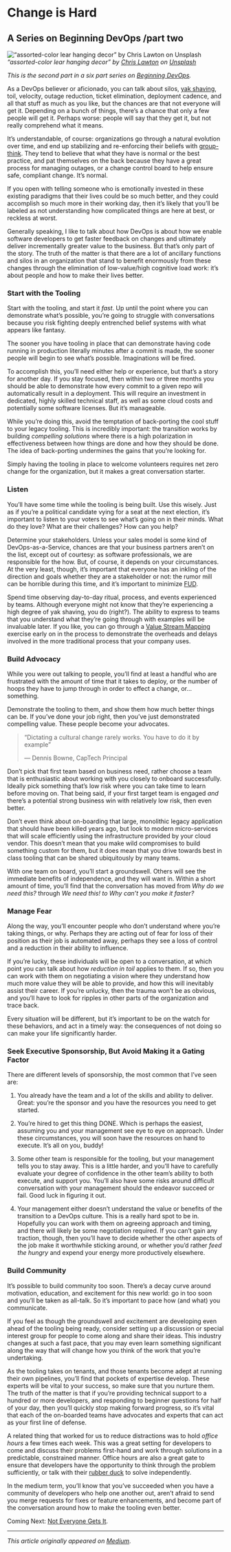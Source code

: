 <!-- Origin: https://medium.com/@alexwking/beginning-devops-ef874025960c -->
<!-- Title: Change is Hard -->


# Change is Hard

## A Series on Beginning DevOps /part two

![“assorted-color lear hanging decor” by [Chris Lawton](https://unsplash.com/@chrislawton?utm_source=medium&utm_medium=referral) on [Unsplash](https://unsplash.com?utm_source=medium&utm_medium=referral)](https://cdn-images-1.medium.com/max/12000/0*Frhpx0VzrawUu0sp)*“assorted-color lear hanging decor” by [Chris Lawton](https://unsplash.com/@chrislawton?utm_source=medium&utm_medium=referral) on [Unsplash](https://unsplash.com?utm_source=medium&utm_medium=referral)*

*This is the second part in a six part series on [Beginning DevOps](/blog/Starting_Our_Journey.html).*

As a DevOps believer or aficionado, you can talk about silos, [yak shaving](https://seths.blog/2005/03/dont_shave_that/), toil, velocity, outage reduction, ticket elimination, deployment cadence, and all that stuff as much as you like, but the chances are that not everyone will get it. Depending on a bunch of things, there’s a chance that only a few people will get it. Perhaps worse: people will say that they get it, but not really comprehend what it means.

It’s understandable, of course: organizations go through a natural evolution over time, and end up stabilizing and re-enforcing their beliefs with [group-think](https://en.wikipedia.org/wiki/Groupthink). They tend to believe that what they have is normal or the best practice, and pat themselves on the back because they have a great process for managing outages, or a change control board to help ensure safe, compliant change. It’s normal.

If you open with telling someone who is emotionally invested in these existing paradigms that their lives could be so much better, and they could accomplish so much more in their working day, then it’s likely that you’ll be labeled as not understanding how complicated things are here at best, or reckless at worst.

Generally speaking, I like to talk about how DevOps is about how we enable software developers to get faster feedback on changes and ultimately deliver incrementally greater value to the business. But that’s only part of the story. The truth of the matter is that there are a lot of ancillary functions and silos in an organization that stand to benefit enormously from these changes through the elimination of low-value/high cognitive load work: it’s about people and how to make their lives better.

### Start with the Tooling

Start with the tooling, and start it *fast*. Up until the point where you can demonstrate what’s possible, you’re going to struggle with conversations because you risk fighting deeply entrenched belief systems with what appears like fantasy.

The sooner you have tooling in place that can demonstrate having code running in production literally minutes after a commit is made, the sooner people will begin to see what’s possible. Imaginations will be fired.

To accomplish this, you’ll need either help or experience, but that’s a story for another day. If you stay focused, then within two or three months you should be able to demonstrate how every commit to a given repo will automatically result in a deployment. This will require an investment in dedicated, highly skilled technical staff, as well as some cloud costs and potentially some software licenses. But it’s manageable.

While you’re doing this, avoid the temptation of back-porting the cool stuff to your legacy tooling. This is incredibly important: the transition works by building *compelling solutions* where there is a high polarization in effectiveness between how things are done and how they should be done. The idea of back-porting undermines the gains that you’re looking for.

Simply having the tooling in place to welcome volunteers requires net zero change for the organization, but it makes a great conversation starter.

### Listen

You’ll have some time while the tooling is being built. Use this wisely. Just as if you’re a political candidate vying for a seat at the next election, it’s important to listen to your voters to see what’s going on in their minds. What do they love? What are their challenges? How can you help?

Determine your stakeholders. Unless your sales model is some kind of DevOps-as-a-Service, chances are that your business partners aren’t on the list, except out of courtesy: as software professionals, we are responsible for the how. But, of course, it depends on your circumstances. At the very least, though, it’s important that everyone has an inkling of the direction and goals whether they are a stakeholder or not: the rumor mill can be horrible during this time, and it’s important to minimize [FUD](https://en.wikipedia.org/wiki/Fear,_uncertainty_and_doubt).

Spend time observing day-to-day ritual, process, and events experienced by teams. Although everyone might not know that they’re experiencing a high degree of yak shaving, you do (right?). The ability to express to teams that you understand what they’re going through with examples will be invaluable later. If you like, you can go through a [Value Stream Mapping](https://en.wikipedia.org/wiki/Value_stream_mapping) exercise early on in the process to demonstrate the overheads and delays involved in the more traditional process that your company uses.

### Build Advocacy

While you were out talking to people, you’ll find at least a handful who are frustrated with the amount of time that it takes to deploy, or the number of hoops they have to jump through in order to effect a change, or… something.

Demonstrate the tooling to them, and show them how much better things can be. If you’ve done your job right, then you’ve just demonstrated compelling value. These people become your advocates.
> “Dictating a cultural change rarely works. You have to do it by example”
>
> — Dennis Bowne, CapTech Principal

Don’t pick that first team based on business need, rather choose a team that is enthusiastic about working with you closely to onboard successfully. Ideally pick something that’s low risk where you can take time to learn before moving on. That being said, if your first target team is engaged *and* there’s a potential strong business win with relatively low risk, then even better.

Don’t even think about on-boarding that large, monolithic legacy application that should have been killed years ago, but look to modern micro-services that will scale efficiently using the infrastructure provided by your cloud vendor. This doesn’t mean that you make wild compromises to build something custom for them, but it does mean that you drive towards best in class tooling that can be shared ubiquitously by many teams.

With one team on board, you’ll start a groundswell. Others will see the immediate benefits of independence, and they will want in. Within a short amount of time, you’ll find that the conversation has moved from *Why do we need this?* through *We need this! *to* Why can’t you make it faster?*

### Manage Fear

Along the way, you’ll encounter people who don’t understand where you’re taking things, or why. Perhaps they are acting out of fear for loss of their position as their job is automated away, perhaps they see a loss of control and a reduction in their ability to influence.

If you’re lucky, these individuals will be open to a conversation, at which point you can talk about how *reduction in toil* applies to them. If so, then you can work with them on negotiating a vision where they understand how much more value they will be able to provide, and how this will inevitably assist their career. If you’re unlucky, then the trauma won’t be as obvious, and you’ll have to look for ripples in other parts of the organization and trace back.

Every situation will be different, but it’s important to be on the watch for these behaviors, and act in a timely way: the consequences of not doing so can make your life significantly harder.

### Seek Executive Sponsorship, But Avoid Making it a Gating Factor

There are different levels of sponsorship, the most common that I’ve seen are:

1. You already have the team and a lot of the skills and ability to deliver. Great: you’re the sponsor and you have the resources you need to get started.

1. You’re hired to get this thing DONE. Which is perhaps the easiest, assuming you and your management see eye to eye on approach. Under these circumstances, you will soon have the resources on hand to execute. It’s all on you, buddy!

1. Some other team is responsible for the tooling, but your management tells you to stay away. This is a little harder, and you’ll have to carefully evaluate your degree of confidence in the other team’s ability to both execute, and support you. You’ll also have some risks around difficult conversation with your management should the endeavor succeed or fail. Good luck in figuring it out.

1. Your management either doesn’t understand the value or benefits of the transition to a DevOps culture. This is a really hard spot to be in. Hopefully you can work with them on agreeing approach and timing, and there will likely be some negotiation required. If you can’t gain any traction, though, then you’ll have to decide whether the other aspects of the job make it worthwhile sticking around, or whether you’d rather *feed the hungry* and expend your energy more productively elsewhere.

### Build Community

It’s possible to build community too soon. There’s a decay curve around motivation, education, and excitement for this new world: go in too soon and you’ll be taken as all-talk. So it’s important to pace how (and what) you communicate.

If you feel as though the groundswell and excitement are developing even ahead of the tooling being ready, consider setting up a discussion or special interest group for people to come along and share their ideas. This industry changes at such a fast pace, that you may even learn something significant along the way that will change how you think of the work that you’re undertaking.

As the tooling takes on tenants, and those tenants become adept at running their own pipelines, you’ll find that pockets of expertise develop. These experts will be vital to your success, so make sure that you nurture them. The truth of the matter is that if you’re providing technical support to a hundred or more developers, and responding to beginner questions for half of your day, then you’ll quickly stop making forward progress, so it’s vital that each of the on-boarded teams have advocates and experts that can act as your first line of defense.

A related thing that worked for us to reduce distractions was to hold *office hours* a few times each week. This was a great setting for developers to come and discuss their problems first-hand and work through solutions in a predictable, constrained manner. Office hours are also a great gate to ensure that developers have the opportunity to think through the problem sufficiently, or talk with their [rubber duck](https://en.wikipedia.org/wiki/Rubber_duck_debugging) to solve independently.

In the medium term, you’ll know that you’ve succeeded when you have a community of developers who help one another out, aren’t afraid to send you merge requests for fixes or feature enhancements, and become part of the conversation around how to make the tooling even better.

Coming Next: [Not Everyone Gets It](/blog/Not_Everyone_Gets_It.html).

___

_This article originally appeared on [Medium](https://medium.com/@alexwking/beginning-devops-ef874025960c)._

